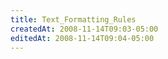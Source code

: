 ```yaml
---
title: Text_Formatting_Rules
createdAt: 2008-11-14T09:03-05:00
editedAt: 2008-11-14T09:04-05:00
---
```




